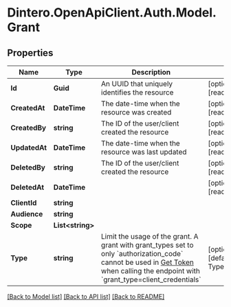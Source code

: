 # Dintero.OpenApiClient.Auth.Model.Grant

## Properties

Name | Type | Description | Notes
------------ | ------------- | ------------- | -------------
**Id** | **Guid** | An UUID that uniquely identifies the resource  | [optional] [readonly] 
**CreatedAt** | **DateTime** | The date-time when the resource was created  | [optional] [readonly] 
**CreatedBy** | **string** | The ID of the user/client created the resource  | [optional] [readonly] 
**UpdatedAt** | **DateTime** | The date-time when the resource was last updated  | [optional] [readonly] 
**DeletedBy** | **string** | The ID of the user/client created the resource  | [optional] [readonly] 
**DeletedAt** | **DateTime** |  | [optional] [readonly] 
**ClientId** | **string** |  | 
**Audience** | **string** |  | 
**Scope** | **List&lt;string&gt;** |  | 
**Type** | **string** | Limit the usage of the grant. A grant with grant_types set to only &#x60;authorization_code&#x60; cannot be used in [Get Token](#operation/aid_auths_oauth_token_post) when calling the endpoint with &#x60;grant_type&#x3D;client_credentials&#x60;  | [optional] [default to TypeEnum.Any]

[[Back to Model list]](../README.md#documentation-for-models) [[Back to API list]](../README.md#documentation-for-api-endpoints) [[Back to README]](../README.md)

